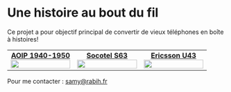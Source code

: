 # Une histoire au bout du fil

Ce projet a pour objectif principal de convertir de vieux téléphones en boîte à histoires!
<table width="100%">
    <tr>
      <td width="33%" valign="top" align="center"><a href="Boite_a_histoires_AOIP/README.md"><strong>AOIP 1940-1950</strong><br /><img src="https://user-images.githubusercontent.com/1282106/129452034-c55ad1a5-5f9b-4c79-a58a-9e0bbab8d801.jpg" width="100%" /></a></td>
      <td width="33%" valign="top" align="center"><a href="Boite_a_histoires_S63/README.md"><strong>Socotel S63</strong><br />
        <img src="https://user-images.githubusercontent.com/1282106/144014466-de22c6db-30d0-470b-b444-1885433b99f5.png" width="100%" /></a>
      </td>
      <td width="33%" valign="top" align="center"><a href="Boite_a_histoires_U43/README.md"><strong>Ericsson U43</strong><br /><img src="https://user-images.githubusercontent.com/1282106/149672898-92151184-353d-4b62-b923-86ea2b3fc8f1.jpeg" width="100%" /></a></td>
  </tr>
</table>

Pour me contacter : samy@rabih.fr
